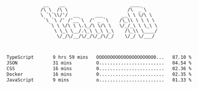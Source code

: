 <div align="center">
<pre><code>
 __    __                        ____      
/\ \  /\ \                      /\  _`\    
\ `\`\\/'/  __      ___       __\ \ \/\ \  
 `\ `\ /' /'__`\  /' _ `\    /\_\\ \ \ \ \ 
   `\ \ \/\ \ \.\_/\ \/\ \   \/_/_\ \ \_\ \
     \ \_\ \__/.\_\ \_\ \_\    /\_\\ \____/
      \/_/\/__/\/_/\/_/\/_/    \/_/ \/___/ 
                                           

</code></pre>

<!--START_SECTION:waka-->

```txt
TypeScript       9 hrs 59 mins   OOOOOOOOOOOOOOOOOOOOO0...   87.10 %
JSON             31 mins         O........................   04.54 %
CSS              16 mins         0........................   02.36 %
Docker           16 mins         0........................   02.35 %
JavaScript       9 mins          o........................   01.33 %
```

<!--END_SECTION:waka-->

